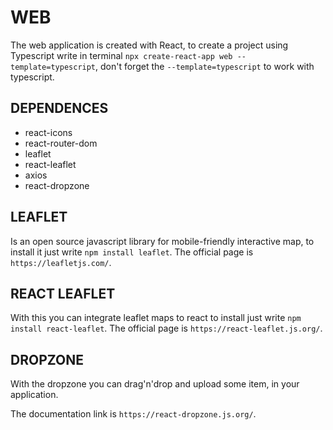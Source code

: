 # WEB
The web application is created with React, to create a project using Typescript write in terminal `npx create-react-app web --template=typescript`, don't forget the `--template=typescript` to work with typescript.

## DEPENDENCES
- react-icons
- react-router-dom
- leaflet
- react-leaflet
- axios
- react-dropzone

## LEAFLET
Is an open source javascript library for mobile-friendly interactive map, to install it just write `npm install leaflet`. The official page is `https://leafletjs.com/`.

## REACT LEAFLET
With this you can integrate leaflet maps to react to install just write `npm install react-leaflet`. The official page is `https://react-leaflet.js.org/`.

## DROPZONE
With the dropzone you can drag'n'drop and upload some item, in your application.

The documentation link is `https://react-dropzone.js.org/`.